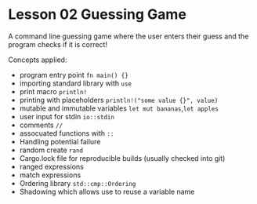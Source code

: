 # Lesson 02 Guessing Game
A command line guessing game where the user enters their guess
and the program checks if it is correct!

Concepts applied:
- program entry point `fn main() {}`
- importing standard library with `use`
- print macro `println!`
- printing with placeholders `println!("some value {}", value)`
- mutable and immutable variables `let mut bananas`,`let apples`
- user input for stdin `io::stdin`
- comments `//`
- assocuated functions with `::`
- Handling potential failure
- random create `rand`
- Cargo.lock file for reproducible builds (usually checked into git)
- ranged expressions
- match expressions
- Ordering library `std::cmp::Ordering`
- Shadowing which allows use to reuse a variable name

